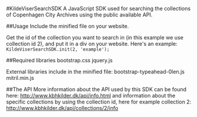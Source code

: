 #KildeViserSearchSDK
A JavaScript SDK used for searching the collections of Copenhagen City Archives using the public available API.

##Usage
Include the minified file on your website.


Get the id of the collection you want to search in (in this example we use collection id 2), and put it in a div on your website.
Here's an example:
`KildeViserSearchSDK.init(2, 'example');`

##Required libraries
bootstrap.css
jquery.js

External libraries include in the minified file:
bootstrap-typeahead-0len.js
mitril.min.js

##The API
More information about the API used by this SDK can be found here: http://www.kbhkilder.dk/api/info.html and information about the specific collections by using the collection id, here for example collection 2: http://www.kbhkilder.dk/api/collections/2/info
